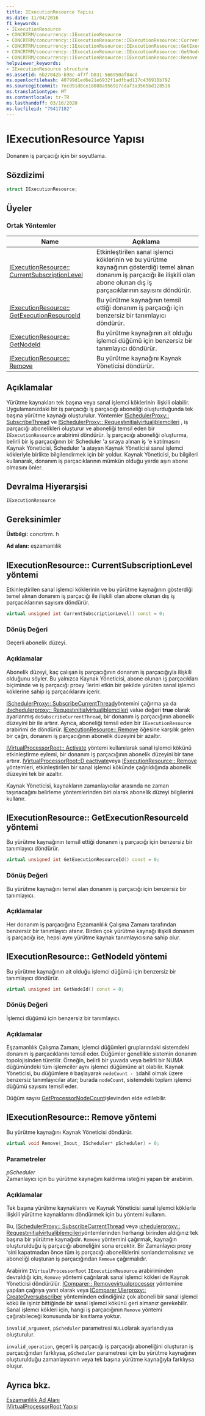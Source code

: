 ```yaml
---
title: IExecutionResource Yapısı
ms.date: 11/04/2016
f1_keywords:
- IExecutionResource
- CONCRTRM/concurrency::IExecutionResource
- CONCRTRM/concurrency::IExecutionResource::IExecutionResource::CurrentSubscriptionLevel
- CONCRTRM/concurrency::IExecutionResource::IExecutionResource::GetExecutionResourceId
- CONCRTRM/concurrency::IExecutionResource::IExecutionResource::GetNodeId
- CONCRTRM/concurrency::IExecutionResource::IExecutionResource::Remove
helpviewer_keywords:
- IExecutionResource structure
ms.assetid: 6b27042b-b98c-4f7f-b831-566950af84cd
ms.openlocfilehash: 40799d1ed6e21e6932f1adfbad117c436918b792
ms.sourcegitcommit: 7ecd91d8ce18088a956917cdaf3a3565bd128510
ms.translationtype: MT
ms.contentlocale: tr-TR
ms.lasthandoff: 03/16/2020
ms.locfileid: "79417182"
---
```

# <a name="iexecutionresource-structure"></a>IExecutionResource Yapısı

Donanım iş parçacığı için bir soyutlama.

## <a name="syntax"></a>Sözdizimi

```cpp
struct IExecutionResource;
```

## <a name="members"></a>Üyeler

### <a name="public-methods"></a>Ortak Yöntemler

|Name|Açıklama|
|----------|-----------------|
|[IExecutionResource:: CurrentSubscriptionLevel](#currentsubscriptionlevel)|Etkinleştirilen sanal işlemci köklerinin ve bu yürütme kaynağının gösterdiği temel alınan donanım iş parçacığı ile ilişkili olan abone olunan dış iş parçacıklarının sayısını döndürür.|
|[IExecutionResource:: GetExecutionResourceId](#getexecutionresourceid)|Bu yürütme kaynağının temsil ettiği donanım iş parçacığı için benzersiz bir tanımlayıcı döndürür.|
|[IExecutionResource:: GetNodeId](#getnodeid)|Bu yürütme kaynağının ait olduğu işlemci düğümü için benzersiz bir tanımlayıcı döndürür.|
|[IExecutionResource:: Remove](#remove)|Bu yürütme kaynağını Kaynak Yöneticisi döndürür.|

## <a name="remarks"></a>Açıklamalar

Yürütme kaynakları tek başına veya sanal işlemci köklerinin ilişkili olabilir. Uygulamanızdaki bir iş parçacığı iş parçacığı aboneliği oluşturduğunda tek başına yürütme kaynağı oluşturulur. Yöntemler [ISchedulerProxy:: SubscribeThread](ischedulerproxy-structure.md#subscribecurrentthread) ve [ISchedulerProxy:: Requestınitialvirtualiþlemcileri](ischedulerproxy-structure.md#requestinitialvirtualprocessors) , iş parçacığı abonelikleri oluşturur ve aboneliği temsil eden bir `IExecutionResource` arabirimi döndürür. İş parçacığı aboneliği oluşturma, belirli bir iş parçacığının bir Scheduler 'a sıraya alınan iş 'e katılmasını Kaynak Yöneticisi, Scheduler 'a atayan Kaynak Yöneticisi sanal işlemci kökleriyle birlikte bilgilendirmek için bir yoldur. Kaynak Yöneticisi, bu bilgileri kullanarak, donanım iş parçacıklarının mümkün olduğu yerde aşırı abone olmasını önler.

## <a name="inheritance-hierarchy"></a>Devralma Hiyerarşisi

`IExecutionResource`

## <a name="requirements"></a>Gereksinimler

**Üstbilgi:** concrtrm. h

**Ad alanı:** eşzamanlılık

## <a name="currentsubscriptionlevel"></a>IExecutionResource:: CurrentSubscriptionLevel yöntemi

Etkinleştirilen sanal işlemci köklerinin ve bu yürütme kaynağının gösterdiği temel alınan donanım iş parçacığı ile ilişkili olan abone olunan dış iş parçacıklarının sayısını döndürür.

```cpp
virtual unsigned int CurrentSubscriptionLevel() const = 0;
```

### <a name="return-value"></a>Dönüş Değeri

Geçerli abonelik düzeyi.

### <a name="remarks"></a>Açıklamalar

Abonelik düzeyi, kaç çalışan iş parçacığının donanım iş parçacığıyla ilişkili olduğunu söyler. Bu yalnızca Kaynak Yöneticisi, abone olunan iş parçacıkları biçiminde ve iş parçacığı proxy 'lerini etkin bir şekilde yürüten sanal işlemci köklerine sahip iş parçacıklarını içerir.

[ISchedulerProxy:: SubscribeCurrentThread](ischedulerproxy-structure.md#subscribecurrentthread)yöntemini çağırma ya da [ıbıchedulerproxy:: Requestınitialvirtualiþlemcileri](ischedulerproxy-structure.md#requestinitialvirtualprocessors) value değeri **true** olarak ayarlanmış `doSubscribeCurrentThread`, bir donanım iş parçacığının abonelik düzeyini bir ile artırır. Ayrıca, aboneliği temsil eden bir `IExecutionResource` arabirimi de döndürür. [IExecutionResource:: Remove](#remove) öğesine karşılık gelen bir çağrı, donanım iş parçacığının abonelik düzeyini bir azaltır.

[IVirtualProcessorRoot:: Activate](ivirtualprocessorroot-structure.md#activate) yöntemi kullanılarak sanal işlemci kökünü etkinleştirme eylemi, bir donanım iş parçacığının abonelik düzeyini bir tane artırır. [IVirtualProcessorRoot::D eactivate](ivirtualprocessorroot-structure.md#deactivate)veya [IExecutionResource:: Remove](#remove) yöntemleri, etkinleştirilen bir sanal işlemci kökünde çağrıldığında abonelik düzeyini tek bir azaltır.

Kaynak Yöneticisi, kaynakların zamanlayıcılar arasında ne zaman taşınacağını belirleme yöntemlerinden biri olarak abonelik düzeyi bilgilerini kullanır.

## <a name="getexecutionresourceid"></a>IExecutionResource:: GetExecutionResourceId yöntemi

Bu yürütme kaynağının temsil ettiği donanım iş parçacığı için benzersiz bir tanımlayıcı döndürür.

```cpp
virtual unsigned int GetExecutionResourceId() const = 0;
```

### <a name="return-value"></a>Dönüş Değeri

Bu yürütme kaynağını temel alan donanım iş parçacığı için benzersiz bir tanımlayıcı.

### <a name="remarks"></a>Açıklamalar

Her donanım iş parçacığına Eşzamanlılık Çalışma Zamanı tarafından benzersiz bir tanımlayıcı atanır. Birden çok yürütme kaynağı ilişkili donanım iş parçacığı ise, hepsi aynı yürütme kaynak tanımlayıcısına sahip olur.

## <a name="getnodeid"></a>IExecutionResource:: GetNodeId yöntemi

Bu yürütme kaynağının ait olduğu işlemci düğümü için benzersiz bir tanımlayıcı döndürür.

```cpp
virtual unsigned int GetNodeId() const = 0;
```

### <a name="return-value"></a>Dönüş Değeri

İşlemci düğümü için benzersiz bir tanımlayıcı.

### <a name="remarks"></a>Açıklamalar

Eşzamanlılık Çalışma Zamanı, işlemci düğümleri gruplarındaki sistemdeki donanım iş parçacıklarını temsil eder. Düğümler genellikle sistemin donanım topolojisinden türetilir. Örneğin, belirli bir yuvada veya belirli bir NUMA düğümündeki tüm işlemciler aynı işlemci düğümüne ait olabilir. Kaynak Yöneticisi, bu düğümlere `0` başlayarak `nodeCount - 1`dahil olmak üzere benzersiz tanımlayıcılar atar; burada `nodeCount`, sistemdeki toplam işlemci düğümü sayısını temsil eder.

Düğüm sayısı [GetProcessorNodeCount](concurrency-namespace-functions.md)işlevinden elde edilebilir.

## <a name="remove"></a>IExecutionResource:: Remove yöntemi

Bu yürütme kaynağını Kaynak Yöneticisi döndürür.

```cpp
virtual void Remove(_Inout_ IScheduler* pScheduler) = 0;
```

### <a name="parameters"></a>Parametreler

*pScheduler*<br/>
Zamanlayıcı için bu yürütme kaynağını kaldırma isteğini yapan bir arabirim.

### <a name="remarks"></a>Açıklamalar

Tek başına yürütme kaynaklarını ve Kaynak Yöneticisi sanal işlemci köklerle ilişkili yürütme kaynaklarını döndürmek için bu yöntemi kullanın.

Bu, [ISchedulerProxy:: SubscribeCurrentThread](ischedulerproxy-structure.md#subscribecurrentthread) veya [ıchedulerproxy:: Requestınitialvirtualiþlemcileri](ischedulerproxy-structure.md#requestinitialvirtualprocessors)yöntemlerinden herhangi birinden aldığınız tek başına bir yürütme kaynağıdır. `Remove` yöntemini çağırmak, kaynağın oluşturulduğu iş parçacığı aboneliğini sona ercektir. Bir Zamanlayıcı proxy 'sini kapatmadan önce tüm iş parçacığı aboneliklerini sonlandırmalısınız ve aboneliği oluşturan iş parçacığından `Remove` çağırmalıdır.

Arabirim `IVirtualProcessorRoot` `IExecutionResource` arabiriminden devraldığı için, `Remove` yöntemi çağrılarak sanal işlemci kökleri de Kaynak Yöneticisi döndürülür. [IComparer:: Removevirtualprocessor](ischeduler-structure.md#removevirtualprocessors) yöntemine yapılan çağrıya yanıt olarak veya [IComparer Ulerproxy:: CreateOversubscriber](ischedulerproxy-structure.md#createoversubscriber) yönteminden edindiğiniz çok aboneli bir sanal işlemci kökü ile işiniz bittiğinde bir sanal işlemci kökünü geri almanız gerekebilir. Sanal işlemci kökleri için, hangi iş parçacığının `Remove` yöntemi çağırabileceği konusunda bir kısıtlama yoktur.

`invalid_argument`, `pScheduler` parametresi `NULL`olarak ayarlandıysa oluşturulur.

`invalid_operation`, geçerli iş parçacığı iş parçacığı aboneliğini oluşturan iş parçacığından farklıysa, `pScheduler` parametresi için bu yürütme kaynağının oluşturulduğu zamanlayıcının veya tek başına yürütme kaynağıyla farklıysa oluşur.

## <a name="see-also"></a>Ayrıca bkz.

[Eşzamanlılık Ad Alanı](concurrency-namespace.md)<br/>
[IVirtualProcessorRoot Yapısı](ivirtualprocessorroot-structure.md)
